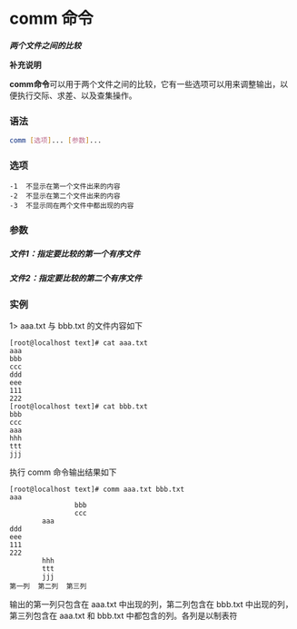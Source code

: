 # comm 命令
***两个文件之间的比较***

**补充说明**

**comm命令**可以用于两个文件之间的比较，它有一些选项可以用来调整输出，以便执行交际、求差、以及查集操作。

### 语法
```bash
comm [选项]... [参数]...
```

### 选项
```
-1	不显示在第一个文件出来的内容
-2	不显示在第二个文件出来的内容
-3	不显示同在两个文件中都出现的内容
```

### 参数

##### 文件1：指定要比较的第一个有序文件
##### 文件2：指定要比较的第二个有序文件

### 实例
1> aaa.txt 与 bbb.txt 的文件内容如下
```
[root@localhost text]# cat aaa.txt 
aaa 
bbb 
ccc 
ddd 
eee 
111 
222
[root@localhost text]# cat bbb.txt
bbb 
ccc 
aaa 
hhh 
ttt 
jjj
```
执行 comm 命令输出结果如下
```
[root@localhost text]# comm aaa.txt bbb.txt 
aaa
                bbb
                ccc
        aaa
ddd
eee
111
222
        hhh
        ttt
        jjj
第一列  第二列  第三列
```
输出的第一列只包含在 aaa.txt 中出现的列，第二列包含在 bbb.txt 中出现的列，第三列包含在 aaa.txt 和 bbb.txt 中都包含的列。各列是以制表符
